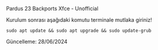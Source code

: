 Pardus 23 Backports Xfce - Unofficial 

Kurulum sonrası aşağıdaki komutu terminale mutlaka giriniz!

```
sudo apt update && sudo apt upgrade && sudo update-grub
```

Güncelleme: 28/06/2024
